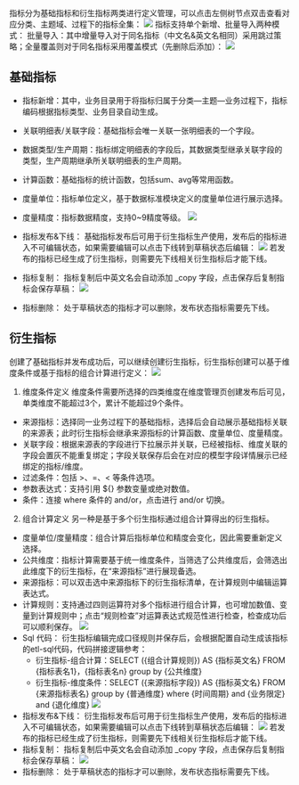 指标分为基础指标和衍生指标两类进行定义管理，可以点击左侧树节点双击查看对应分类、主题域、过程下的指标全集：
![](https://qcloudimg.tencent-cloud.cn/raw/3dff25ea361d440f5b299f0191118c05.png)
指标支持单个新增、批量导入两种模式：
批量导入：其中增量导入对于同名指标（中文名&英文名相同）采用跳过策略；全量覆盖则对于同名指标采用覆盖模式（先删除后添加）：
![](https://qcloudimg.tencent-cloud.cn/raw/36a1a50abc6e647940eaebe7a28e947a.png)

## 基础指标
- 指标新增：其中，业务目录用于将指标归属于分类—主题—业务过程下，指标编码根据指标类型、业务目录自动生成。
- 关联明细表/关联字段：基础指标会唯一关联一张明细表的一个字段。
- 数据类型/生产周期：指标绑定明细表的字段后，其数据类型继承关联字段的类型，生产周期继承所关联明细表的生产周期。
- 计算函数：基础指标的统计函数，包括sum、avg等常用函数。
- 度量单位：指标单位定义，基于数据标准模块定义的度量单位进行展示选择。
- 度量精度：指标数据精度，支持0~9精度等级。
![](https://qcloudimg.tencent-cloud.cn/raw/019e6d6964d51b7dfe3d01674044507f.png)
- 指标发布&下线：
基础指标发布后可用于衍生指标生产使用，发布后的指标进入不可编辑状态，如果需要编辑可以点击下线转到草稿状态后编辑：
![](https://qcloudimg.tencent-cloud.cn/raw/83b9b845c9ce584e047d2ad6efc53abb.png)
若发布的指标已经生成了衍生指标，则需要先下线相关衍生指标后才能下线。

- 指标复制：
指标复制后中英文名会自动添加 _copy 字段，点击保存后复制指标会保存草稿：
![](https://qcloudimg.tencent-cloud.cn/raw/af780bffc289c5fe2482a03ce68cde3c.png)
- 指标删除：
处于草稿状态的指标才可以删除，发布状态指标需要先下线。

## 衍生指标
创建了基础指标并发布成功后，可以继续创建衍生指标，衍生指标创建可以基于维度条件或基于指标的组合计算进行定义： 
![](https://qcloudimg.tencent-cloud.cn/raw/94623679ce73da45811425482b0bb543.png)
1. 维度条件定义
维度条件需要所选择的四类维度在维度管理页创建发布后可见，单类维度不能超过3个，累计不能超过9个条件。
  - 来源指标：选择同一业务过程下的基础指标，选择后会自动展示基础指标关联的来源表；此时衍生指标会继承来源指标的计算函数、度量单位、度量精度。
  - 关联字段：根据来源表的字段进行下拉展示并关联，已经被指标、维度关联的字段会置灰不能重复绑定；字段关联保存后会在对应的模型字段详情展示已经绑定的指标/维度。
  - 过滤条件：包括 >、=、< 等条件选项。
  - 参数表达式：支持引用 ${} 参数变量或绝对数值。
  - 条件：连接 where 条件的 and/or，点击进行 and/or 切换。
2. 组合计算定义
另一种是基于多个衍生指标通过组合计算得出的衍生指标。
  - 度量单位/度量精度：组合计算后指标单位和精度会变化，因此需要重新定义选择。
  - 公共维度：指标计算需要基于统一维度条件，当筛选了公共维度后，会筛选出此维度下的衍生指标，在“来源指标”进行展现备选。
  - 来源指标：可以双击选中来源指标下的衍生指标清单，在计算规则中编辑运算表达式。
  - 计算规则：支持通过四则运算符对多个指标进行组合计算，也可增加数值、变量到计算规则中；点击“规则检查”对运算表达式规范性进行检查，检查成功后可以顺利保存。
![](https://qcloudimg.tencent-cloud.cn/raw/db79edd4d926f4c5969721c228b47edf.png)
  - Sql 代码：
衍生指标编辑完成口径规则并保存后，会根据配置自动生成该指标的etl-sql代码，代码拼接逻辑参考：
    - 衍生指标-组合计算：SELECT ({组合计算规则}) AS {指标英文名} FROM {指标表名1}，{指标表名n} group by {公共维度}
    - 衍生指标-维度条件：SELECT ({来源指标字段}) AS {指标英文名} FROM {来源指标表名} group by {普通维度} where {时间周期} and {业务限定} and {退化维度}
![](https://qcloudimg.tencent-cloud.cn/raw/8a56858a4013c8f40e5fcda8fb5c21f8.png)
  - 指标发布&下线：
衍生指标发布后可用于衍生指标生产使用，发布后的指标进入不可编辑状态，如果需要编辑可以点击下线转到草稿状态后编辑：
![](https://qcloudimg.tencent-cloud.cn/raw/507bfee3291c1c5f94792febf3dd2ed2.png)
若发布的指标已经生成了衍生指标，则需要先下线相关衍生指标后才能下线。
  - 指标复制：
指标复制后中英文名会自动添加 _copy 字段，点击保存后复制指标会保存草稿：
![](https://qcloudimg.tencent-cloud.cn/raw/accdbdde725a9b220247e252627368e8.png)
  - 指标删除：
处于草稿状态的指标才可以删除，发布状态指标需要先下线。
